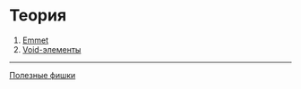 # Теория

1. [Emmet](./Theory/Lorem)
2. [Void-элементы](./Theory/Void-Elements.md)

---
[Полезные фишки](./Theory/Usefull-tips.md)
